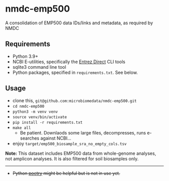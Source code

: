 # nmdc-emp500
A consolidation of EMP500 data IDs/links and metadata, as required by NMDC

## Requirements
- Python 3.9+
- NCBI E-utilities, specifically the [Entrez Direct](https://www.ncbi.nlm.nih.gov/books/NBK179288/) CLI tools
- sqlite3 command line tool
- Python packages, specified in `requirements.txt`. See below.

## Usage
- clone this, `git@github.com:microbiomedata/nmdc-emp500.git`
- `cd nmdc-emp500`
- `python3 -m venv venv`
- `source venv/bin/activate`
- `pip install -r requirements.txt`
- `make all`
  - Be patient. Downlaods some large files, decompresses, runs e-searches against NCBI...
- enjoy `target/emp500_biosample_sra_no_empty_cols.tsv`

**Note:** This dataset includes EMP500 data from whole-genome analyses, not amplicon analyses. It is also filtered for soil biosamples only.

---

- ~~Python [poetry](https://python-poetry.org/docs/#installation) might be helpful but is not in use yet.~~
